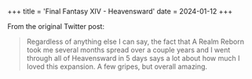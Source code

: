 +++
title = 'Final Fantasy XIV - Heavensward'
date = 2024-01-12
+++

From the original Twitter post:

> Regardless of anything else I can say, the fact that A Realm Reborn took me several months spread over a couple years and I went through all of Heavensward in 5 days says a lot about how much I loved this expansion. A few gripes, but overall amazing.